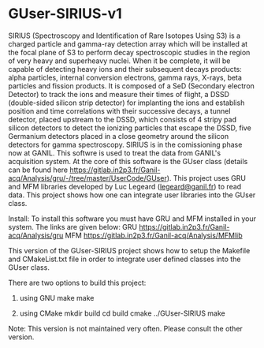 # GUser-SIRIUS-v1
SIRIUS (Spectroscopy and Identification of Rare Isotopes Using S3) is a charged particle and gamma-ray detection array which will be installed at the focal plane of S3 to perform decay spectroscopic studies in the region of very heavy and superheavy nuclei. When it be complete, it will be capable of detecting heavy ions and their subsequent decays products: alpha particles, internal conversion electrons, gamma rays, X-rays, beta particles and fission products. It is composed of a SeD (Secondary electron Detector) to track the ions and measure their times of flight, a DSSD (double-sided silicon strip detector) for implanting the ions and establish position and time correlations with their successive decays, a tunnel detector, placed upstream to the DSSD, which consists of 4 stripy pad silicon detectors to detect the ionizing particles that escape the DSSD, five Germanium detectors placed in a close geometry around the silicon detectors for gamma spectroscopy. SIRIUS is in the comissioning phase now at GANIL. This softwre is used to treat the data from GANIL's acquisition system. At the core of this software is the GUser class (details can be found here https://gitlab.in2p3.fr/Ganil-acq/Analysis/gru/-/tree/master/UserCode/GUser). This project uses GRU and MFM libraries developed by Luc Legeard (legeard@ganil.fr) to read data. This project shows how one can integrate user libraries into the GUser class.



Install:
To install this software you must have GRU and MFM installed in your system. The links are given below: GRU https://gitlab.in2p3.fr/Ganil-acq/Analysis/gru MFM https://gitlab.in2p3.fr/Ganil-acq/Analysis/MFMlib

This version of the GUser-SIRIUS project shows how to setup the Makefile and CMakeList.txt file in order to integrate user defined classes into the GUser class.

There are two options to build this project:
1. using GNU make
make


2. using CMake
mkdir build
cd build 
cmake ../GUser-SIRIUS
make

Note: This version is not maintained very often. Please consult the other version.

